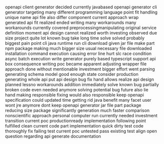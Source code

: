openapi client generator decided currently javabased openapi generator cli generator targeting many different programming language point fit handling unique name api file also differ component current approach wrap generated api fit realized ended writing many workarounds many workarounds currently covered preprocessingmanipulating original service definition moment api design cannot realized worth investing observed due size project quite lot known bug take long time solve solved probably biggest pain point cli java runtime run cli download given jar file make part npm package making much bigger size usual necessary file downloaded installation command execution causing error line hurt slc race condition async batch execution write generator purely based typescript support api box consequence writing poc became apparent adjusting wrapper file approach done without mentionable investment bigger effort went parsing generating schema model good enough state consider production generating whole api put api design bug fix hand allows realize api design planned lessno workarounds addition immediately solve known bug partially broken code even needed anymore solving potential bug future also lie hand making responsible fixing would also responsible keep openapi specification could updated time getting rid java benefit many facet user wont jre anymore dont keep openapi generator jar file part package reducing size package significantly generation much faster comparison nonscientific approach personal computer run currently needed investment transition current poc productionready implementation following point fulfilled clean current code part implementation quick dirty test code thoroughly fix failing test current poc untested pass existing test align open question regarding api generate documentation